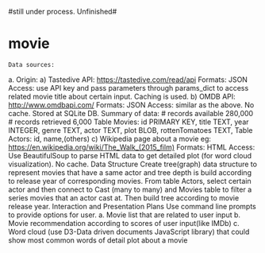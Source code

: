 #still under process. Unfinished#

# movie
	Data sources:
a.	Origin: 
a)	Tastedive API: https://tastedive.com/read/api
Formats: JSON
Access: use API key and pass parameters through params_dict to access related movie title about certain input.  Caching is used.
b)	OMDB API: http://www.omdbapi.com/
Formats: JSON
Access: similar as the above. No cache. Stored at SQLite DB.
Summary of data: # records available 280,000 # records retrieved 6,000
 Table Movies: id PRIMARY KEY, title TEXT, year INTEGER, genre TEXT, actor TEXT, plot BLOB, rottenTomatoes TEXT, Table Actors: id, name,(others)
c)	Wikipedia page about a movie eg: https://en.wikipedia.org/wiki/The_Walk_(2015_film)
Formats: HTML
Access: Use BeautifulSoup to parse HTML data to get detailed plot (for word cloud visualization). No cache. 
	Data Structure
Create tree(graph) data structure to represent movies that have a same actor and tree depth is build according to release year of corresponding movies.
From table Actors, select certain actor and then connect to Cast (many to many) and Movies table to filter a series movies that an actor cast at. Then build tree according to movie release year.
	Interaction and Presentation Plans
Use command line prompts to provide options for user. 
a.	Movie list that are related to user input 
b.	Movie recommendation according to scores of user input(like IMDb) 
c.	Word cloud (use D3-Data driven documents JavaScript library) that could show most common words of detail plot about a movie 







